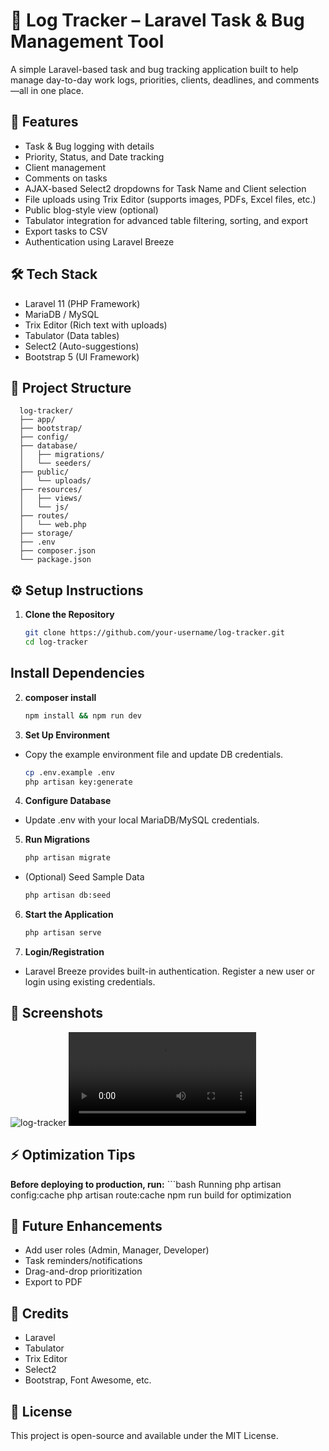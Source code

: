 # 📝 Log Tracker – Laravel Task & Bug Management Tool

A simple Laravel-based task and bug tracking application built to help manage day-to-day work logs, priorities, clients, deadlines, and comments—all in one place.

## 🚀 Features

- Task & Bug logging with details
- Priority, Status, and Date tracking
- Client management
- Comments on tasks
- AJAX-based Select2 dropdowns for Task Name and Client selection
- File uploads using Trix Editor (supports images, PDFs, Excel files, etc.)
- Public blog-style view (optional)
- Tabulator integration for advanced table filtering, sorting, and export
- Export tasks to CSV
- Authentication using Laravel Breeze

## 🛠️ Tech Stack

- Laravel 11 (PHP Framework)
- MariaDB / MySQL
- Trix Editor (Rich text with uploads)
- Tabulator (Data tables)
- Select2 (Auto-suggestions)
- Bootstrap 5 (UI Framework)

## 📂 Project Structure

      log-tracker/
      ├── app/
      ├── bootstrap/
      ├── config/
      ├── database/
      │   ├── migrations/
      │   └── seeders/
      ├── public/
      │   └── uploads/
      ├── resources/
      │   ├── views/
      │   └── js/
      ├── routes/
      │   └── web.php
      ├── storage/
      ├── .env
      ├── composer.json
      └── package.json

## ⚙️ Setup Instructions

1. **Clone the Repository**
   ```bash
   git clone https://github.com/your-username/log-tracker.git
   cd log-tracker
   
## Install Dependencies

2. **composer install**
   ```bash
   npm install && npm run dev

3. **Set Up Environment**
  - Copy the example environment file and update DB credentials.
     ```bash
    cp .env.example .env
    php artisan key:generate

4. **Configure Database**
  - Update .env with your local MariaDB/MySQL credentials.

5. **Run Migrations**
     ```bash
    php artisan migrate
  
 -  (Optional) Seed Sample Data
       ```bash
      php artisan db:seed

6. **Start the Application**
     ```bash
    php artisan serve

7. **Login/Registration**
  - Laravel Breeze provides built-in authentication. Register a new user or login using existing credentials.

## 📸 Screenshots
![log-tracker](screenshots/log-tracker.png)
![video](screenshots/log-tracker.webm)

## ⚡ Optimization Tips
**Before deploying to production, run:**
     ```bash
     Running php artisan config:cache
     php artisan route:cache
     npm run build for optimization

## 📌 Future Enhancements
- Add user roles (Admin, Manager, Developer)
- Task reminders/notifications
- Drag-and-drop prioritization
- Export to PDF

## 🙌 Credits
- Laravel
- Tabulator
- Trix Editor
- Select2
- Bootstrap, Font Awesome, etc.

## 📝 License
This project is open-source and available under the MIT License.
